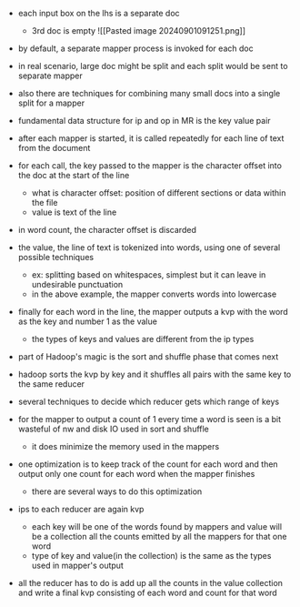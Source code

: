 - each input box on the lhs is a separate doc
	- 3rd doc is empty
![[Pasted image 20240901091251.png]]

- by default, a separate mapper process is invoked for each doc
- in real scenario, large doc might be split and each split would be sent to separate mapper
- also there are techniques for combining many small docs into a single split for a mapper
- fundamental data structure for ip and op in MR is the key value pair
- after each mapper is started, it is called repeatedly for each line of text from the document
- for each call, the key passed to the mapper is the character offset into the doc at the start of the line
	- what is character offset: position of different sections or data within the file
	- value is text of the line
- in word count, the character offset is discarded
- the value, the line of text is tokenized into words, using one of several possible techniques
	- ex: splitting based on whitespaces, simplest but it can leave in undesirable punctuation
	- in the above example, the mapper converts words into lowercase
- finally for each word in the line, the mapper outputs a kvp with the word as the key and number 1 as the value
	- the types of keys and values are different from the ip types
- part of Hadoop's magic is the sort and shuffle phase that comes next
- hadoop sorts the kvp by key and it shuffles all pairs with the same key to the same reducer
- several techniques to decide which reducer gets which range of keys
- for the mapper to output a count of 1 every time a word is seen is a bit wasteful of nw and disk IO used in sort and shuffle
	- it does minimize the memory used in the mappers
- one optimization is to keep track of the count for each word and then output only one count for each word when the mapper finishes
	- there are several ways to do this optimization
- ips to each reducer are again kvp
	- each key will be one of the words found by mappers and value will be a collection all the counts emitted by all the mappers for that one word
	- type of key and value(in the collection) is the same as the types used in mapper's output
- all the reducer has to do is add up all the counts in the value collection and write a final kvp consisting of each word and count for that word